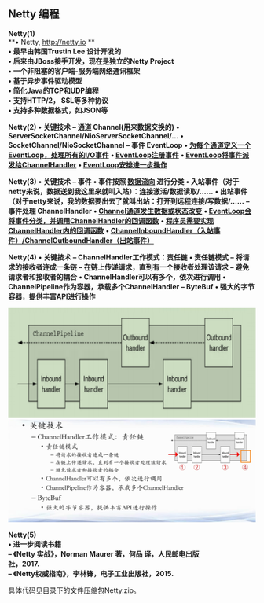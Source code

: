 ## Netty 编程

**Netty(1)**  
**• Netty, http://netty.io **  
**• 最早由韩国Trustin Lee 设计开发的**  
**• 后来由JBoss接手开发，现在是独立的Netty Project**  
**• 一个非阻塞的客户端-服务端网络通讯框架**  
**• 基于异步事件驱动模型**  
**• 简化Java的TCP和UDP编程**  
**• 支持HTTP/2， SSL等多种协议**  
**• 支持多种数据格式，如JSON等**  



**Netty(2)**
**• 关键技术**
**– 通道 Channel(用来数据交换的)**
**• ServerSocketChannel/NioServerSocketChannel/…**
**• SocketChannel/NioSocketChannel**
**– 事件 EventLoop**
**• <u>为每个通道定义一个EventLoop，处理所有的I/O事件</u>**
**• <u>EventLoop注册事件</u>**
**• <u>EventLoop将事件派发给ChannelHandler</u>**
**• <u>EventLoop安排进一步操作</u>**



**Netty(3)**
**• 关键技术**
**– 事件**
**• 事件按照 <u>数据流向</u> 进行分类**
**• 入站事件（对于netty来说，数据送到我这里来就叫入站）：连接激活/数据读取/……**
**• 出站事件（对于netty来说，我的数据要出去了就叫出站：打开到远程连接/写数据/……**
**– 事件处理 ChannelHandler**
**• <u>Channel通道发生数据或状态改变</u>**
**• <u>EventLoop会将事件分类，并调用ChannelHandler的回调函数</u>**
**• <u>程序员需要实现ChannelHandler内的回调函数</u>**
**• <u>ChannelInboundHandler（入站事件）/ChannelOutboundHandler（出站事件）</u>**



**Netty(4)**
**• 关键技术**
**– ChannelHandler工作模式：责任链**
**• 责任链模式**
**– 将请求的接收者连成一条链**
**– 在链上传递请求，直到有一个接收者处理该请求**
**– 避免请求者和接收者的耦合**
**• ChannelHandler可以有多个，依次进行调用**
**• ChannelPipeline作为容器，承载多个ChannelHandler**
**– ByteBuf** 
**• 强大的字节容器，提供丰富API进行操作**

<img src=".\责任链示意图.png" alt="责任链示意图"  />
<img src=".\netty工作模式-责任链.png" alt="netty工作模式-责任链"  />



**Netty(5)**  
**• 进一步阅读书籍**  
**– 《Netty 实战》，Norman Maurer 著，何品 译，人民邮电出版**  
**社，2017.**  
**– 《Netty权威指南》，李林锋，电子工业出版社，2015.**  

具体代码见目录下的文件压缩包Netty.zip。

